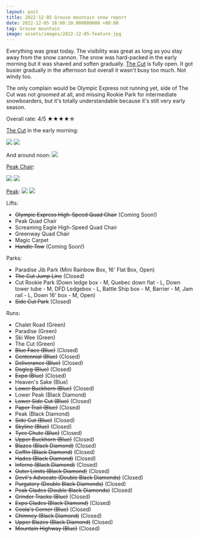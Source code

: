 ```yaml
---
layout: post
title: 2022-12-05 Grouse mountain snow report
date: 2022-12-05 16:00:10.000000000 +00:00
tag: Grouse mountain
image: assets/images/2022-12-05-feature.jpg
---
```


Everything was great today. The visibility was great as long as you stay away from the snow cannon. The snow was hard-packed in the early morning but it was shaved and soften gradually. [The Cut](/grouse/the-cut/) is fully open. It got busier gradually in the afternoon but overall it wasn't busy too much. Not windy too.

The only complain would be Olympic Express not running yet, side of The Cut was not groomed at all, and missing Rookie Park for intermediate snowboarders, but it's totally understandable because it's still very early season.

Overall rate: 4/5 ★★★★☆

[The Cut](/grouse/the-cut/) in the early morning:

![](/assets/images/2022-12-05-the-cut-morning.jpg)
![](/assets/images/2022-12-05-screaming-eagle.jpg)

And around noon:
![](/assets/images/2022-12-05-the-cut-noon.jpg)

[Peak Chair](/grouse/peak-chair/):

![](/assets/images/2022-12-05-peak-chair.jpg)
![](/assets/images/2022-12-05-peak-chair-2.jpg)

[Peak](/grouse/peak/):
![](/assets/images/2022-12-05-peak.jpg)
![](/assets/images/2022-12-05-peak2.jpg)

Lifts:

* <del>Olympic Express High-Speed Quad Chair</del> (Coming Soon!)
* Peak Quad Chair
* Screaming Eagle High-Speed Quad Chair
* Greenway Quad Chair
* Magic Carpet
* <del>Handle Tow</del> (Coming Soon!)

Parks:

* Paradise Jib Park (Mini Rainbow Box, 16' Flat Box, Open)
* <del>The Cut Jump Line</del> (Closed)
* Cut Rookie Park (Down ledge box - M, Quebec down flat - L, Down tower tube - M, DFD Ledgebox - L, Battle Ship box - M, Barrier - M, Jam rail - L, Down 16' box - M, Open)
* <del>Side Cut Park</del> (Closed)

Runs:

* Chalet Road (Green)
* Paradise (Green)
* Ski Wee (Green)
* The Cut (Green)
* <del>Blue Face (Blue)</del> (Closed)
* <del>Centennial (Blue)</del> (Closed)
* <del>Deliverance (Blue)</del> (Closed)
* <del>Dogleg (Blue)</del> (Closed)
* <del>Expo (Blue)</del> (Closed)
* Heaven's Sake (Blue)
* <del>Lower Buckhorn (Blue)</del> (Closed)
* Lower Peak (Black Diamond)
* <del>Lower Side Cut (Blue)</del> (Closed)
* <del>Paper Trail (Blue)</del> (Closed)
* Peak (Black Diamond)
* <del>Side Cut (Blue)</del> (Closed)
* <del>Skyline (Blue)</del> (Closed)
* <del>Tyee Chute (Blue)</del> (Closed)
* <del>Upper Buckhorn (Blue)</del> (Closed)
* <del>Blazes (Black Diamond)</del> (Closed)
* <del>Coffin (Black Diamond)</del> (Closed)
* <del>Hades (Black Diamond)</del> (Closed)
* <del>Inferno (Black Diamond)</del> (Closed)
* <del>Outer Limits (Black Diamond)</del> (Closed)
* <del>Devil's Advocate (Double Black Diamonds)</del> (Closed)
* <del>Purgatory (Double Black Diamonds)</del> (Closed)
* <del>Peak Glades (Double Black Diamonds)</del> (Closed)
* <del>Grinder Tracks (Blue)</del> (Closed)
* <del>Expo Glades (Black Diamond)</del> (Closed)
* <del>Coola's Corner (Blue)</del> (Closed)
* <del>Chimney (Black Diamond)</del> (Closed)
* <del>Upper Blazes (Black Diamond)</del> (Closed)
* <del>Mountain Highway (Blue)</del> (Closed)


